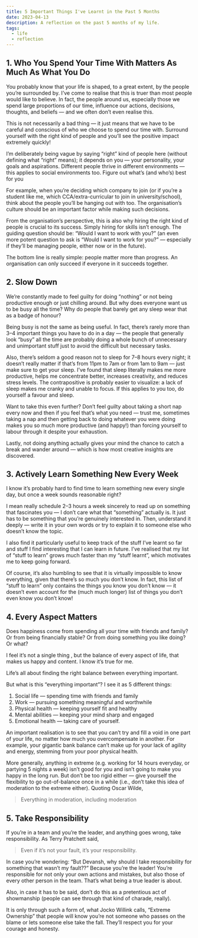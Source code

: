 ```yaml
---
title: 5 Important Things I've Learnt in the Past 5 Months
date: 2023-04-13
description: A reflection on the past 5 months of my life.
tags:
  - life
  - reflection
---
```


## 1. Who You Spend Your Time With Matters As Much As What You Do

You probably know that your life is shaped, to a great extent, by the people you’re surrounded by. I’ve come to realise that this is truer than most people would like to believe. In fact, the people around us, especially those we spend large proportions of our time, influence our actions, decisions, thoughts, and beliefs — and we often don’t even realise this.

This is not necessarily a bad thing — it just means that we have to be careful and conscious of who we choose to spend our time with. Surround yourself with the right kind of people and you’ll see the positive impact extremely quickly!

I’m deliberately being vague by saying “right” kind of people here (without defining what “right” means); it depends on you — your personality, your goals and aspirations. Different people thrive in different environments — this applies to social environments too. Figure out what’s (and who’s) best for you

For example, when you’re deciding which company to join (or if you’re a student like me, which CCA/extra-curricular to join in university/school), think about the people you’ll be hanging out with too. The organisation’s culture should be an important factor while making such decisions.

From the organisation’s perspective, this is also why hiring the right kind of people is crucial to its success. Simply hiring for skills isn’t enough. The guiding question should be: “Would I want to work with you?” (an even more potent question to ask is “Would I want to work for you?” — especially if they’ll be managing people, either now or in the future).

The bottom line is really simple: people matter more than progress. An organisation can only succeed if everyone in it succeeds together.

## 2. Slow Down

We’re constantly made to feel guilty for doing “nothing” or not being productive enough or just chilling around. But why does everyone want us to be busy all the time? Why do people that barely get any sleep wear that as a badge of honour?

Being busy is not the same as being useful. In fact, there’s rarely more than 3–4 important things you have to do in a day — the people that generally look “busy” all the time are probably doing a whole bunch of unnecessary and unimportant stuff just to avoid the difficult but necessary tasks.

Also, there’s seldom a good reason not to sleep for 7–8 hours every night; it doesn’t really matter if that’s from 11pm to 7am or from 1am to 9am — just make sure to get your sleep. I’ve found that sleep literally makes me more productive, helps me concentrate better, increases creativity, and reduces stress levels. The contrapositive is probably easier to visualize: a lack of sleep makes me cranky and unable to focus. If this applies to you too, do yourself a favour and sleep.

Want to take this even further? Don’t feel guilty about taking a short nap every now and then if you feel that’s what you need — trust me, sometimes taking a nap and then getting back to doing whatever you were doing makes you so much more productive (and happy!) than forcing yourself to labour through it despite your exhaustion.

Lastly, not doing anything actually gives your mind the chance to catch a break and wander around — which is how most creative insights are discovered.

## 3. Actively Learn Something New Every Week

I know it’s probably hard to find time to learn something new every single day, but once a week sounds reasonable right?

I mean really schedule 2–3 hours a week sincerely to read up on something that fascinates you — I don’t care what that “something” actually is. It just has to be something that you’re genuinely interested in. Then, understand it deeply — write it in your own words or try to explain it to someone else who doesn’t know the topic.

I also find it particularly useful to keep track of the stuff I’ve learnt so far and stuff I find interesting that I can learn in future. I’ve realised that my list of “stuff to learn” grows much faster than my “stuff learnt”, which motivates me to keep going forward.

Of course, it’s also humbling to see that it is virtually impossible to know everything, given that there’s so much you don’t know. In fact, this list of “stuff to learn” only contains the things you know you don’t know — it doesn’t even account for the (much much longer) list of things you don’t even know you don’t know!

## 4. Every Aspect Matters

Does happiness come from spending all your time with friends and family? Or from being financially stable? Or from doing something you like doing? Or what?

I feel it’s not a single thing , but the balance of every aspect of life, that makes us happy and content. I know it’s true for me.

Life’s all about finding the right balance between everything important.

But what is this “everything important”? I see it as 5 different things:

1. Social life — spending time with friends and family
2. Work — pursuing something meaningful and worthwhile
3. Physical health — keeping yourself fit and healthy
4. Mental abilities — keeping your mind sharp and engaged
5. Emotional health — taking care of yourself.

An important realisation is to see that you can’t try and fill a void in one part of your life, no matter how much you overcompensate in another. For example, your gigantic bank balance can’t make up for your lack of agility and energy, stemming from your poor physical health.

More generally, anything in extreme (e.g. working for 14 hours everyday, or partying 5 nights a week) isn’t good for you and isn’t going to make you happy in the long run. But don’t be too rigid either — give yourself the flexibility to go out-of-balance once in a while (i.e., don’t take this idea of moderation to the extreme either). Quoting Oscar Wilde,

> Everything in moderation, including moderation

## 5. Take Responsibility

If you’re in a team and you’re the leader, and anything goes wrong, take responsibility. As Terry Pratchett said,

> Even if it’s not your fault, it’s your responsibility.

In case you’re wondering: “But Devansh, why should I take responsibility for something that wasn’t my fault??” Because you’re the leader! You’re responsible for not only your own actions and mistakes, but also those of every other person in the team. That’s what being a true leader is about.

Also, in case it has to be said, don’t do this as a pretentious act of showmanship (people can see through that kind of charade, really).

It is only through such a form of, what Jocko Willink calls, “Extreme Ownership” that people will know you’re not someone who passes on the blame or lets someone else take the fall. They’ll respect you for your courage and honesty.
